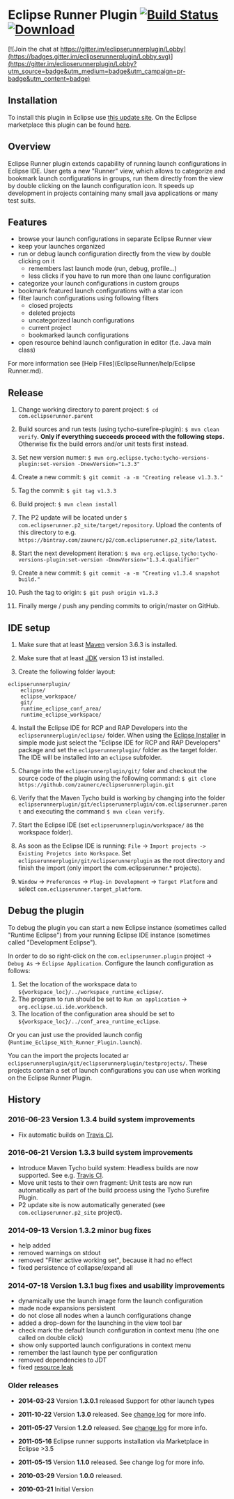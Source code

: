 Eclipse Runner Plugin [![Build Status](https://travis-ci.org/zaunerc/eclipserunnerplugin.svg?branch=master)](https://travis-ci.org/zaunerc/eclipserunnerplugin) [![Download](https://api.bintray.com/packages/zaunerc/p2/com.eclipserunner.p2_site/images/download.svg) ](https://dl.bintray.com/zaunerc/p2/com.eclipserunner.p2_site/latest/)
===================

[![Join the chat at https://gitter.im/eclipserunnerplugin/Lobby](https://badges.gitter.im/eclipserunnerplugin/Lobby.svg)](https://gitter.im/eclipserunnerplugin/Lobby?utm_source=badge&utm_medium=badge&utm_campaign=pr-badge&utm_content=badge)

Installation
-------

To install this plugin in Eclipse use [this update site](https://dl.bintray.com/zaunerc/p2/com.eclipserunner.p2_site/latest/).
On the Eclipse marketplace this plugin can be found [here](https://marketplace.eclipse.org/content/eclipse-runner).

Overview
--------

Eclipse Runner plugin extends capability of running launch configurations in Eclipse IDE. 
User gets a new "Runner" view, which allows to categorize and bookmark launch configurations 
in groups, run them directly from the view by double clicking on the launch configuration icon. 
It speeds up development in projects containing many small java applications or many test suits.

Features
---------

 - browse your launch configurations in separate Eclipse Runner view
 - keep your launches organized   
 - run or debug launch configuration directly from the view by double clicking on it
   - remembers last launch mode (run, debug, profile...)
   - less clicks if you have to run more than one launc configuration   
 - categorize your launch configurations in custom groups
 - bookmark featured launch configurations with a star icon
 - filter launch configurations using following filters
   - closed projects
   - deleted projects
   - uncategorized launch configurations
   - current project
   - bookmarked launch configurations
 - open resource behind launch configuration in editor (f.e. Java main class)

For more information see [Help Files](EclipseRunner/help/Eclipse Runner.md).

Release
--------

1. Change working directory to parent project: `$ cd com.eclipserunner.parent`

1. Build sources and run tests (using tycho-surefire-plugin): `$ mvn clean verify`. **Only if everything succeeds proceed with the following steps.** Otherwise fix the build errors and/or unit tests first instead. 

1. Set new version numer: `$ mvn org.eclipse.tycho:tycho-versions-plugin:set-version -DnewVersion="1.3.3"`

1. Create a new commit: `$ git commit -a -m "Creating release v1.3.3."`

1. Tag the commit: `$ git tag v1.3.3`

1. Build project: `$ mvn clean install`

1. The P2 update will be located under `$ com.eclipserunner.p2_site/target/repository`. Upload the contents of this directory to e.g. `https://bintray.com/zaunerc/p2/com.eclipserunner.p2_site/latest`.

1. Start the next development iteration: `$ mvn org.eclipse.tycho:tycho-versions-plugin:set-version -DnewVersion="1.3.4.qualifier"`

1. Create a new commit: `$ git commit -a -m "Creating v1.3.4 snapshot build."`

1. Push the tag to origin: `$ git push origin v1.3.3`

1. Finally merge / push any pending commits to origin/master on GitHub.

IDE setup
--------

1. Make sure that at least [Maven](https://maven.apache.org/) version 3.6.3 is installed.

2. Make sure that at least [JDK](https://openjdk.java.net/) version 13 ist installed.

3. Create the following folder layout:

```
eclipserunnerplugin/
    eclipse/
    eclipse_workspace/
    git/
    runtime_eclipse_conf_area/
    runtime_eclipse_workspace/
```

4. Install the Eclipse IDE for RCP and RAP Developers into the `eclipserunnerplugin/eclipse/`
   folder. When using the [Eclipse Installer](https://www.eclipse.org/downloads/packages/)
   in simple mode just select the "Eclipse IDE for RCP and RAP Developers" package and
   set the `eclipserunnerplugin/` folder as the target folder. The IDE will be installed into an
   `eclipse` subfolder.
 
5. Change into the `eclipserunnerplugin/git/` foler and checkout the source code of the plugin
   using the following command: `$ git clone https://github.com/zaunerc/eclipserunnerplugin.git`

6. Verify that the Maven Tycho build is working by changing into the folder
   `eclipserunnerplugin/git/eclipserunnerplugin/com.eclipserunner.parent`
   and executing the command `$ mvn clean verify`.

7. Start the Eclipse IDE (set `eclipserunnerplugin/workspace/` as the workspace folder).

8. As soon as the Eclipse IDE is running: `File` -> `Import projects -> Existing Projetcs into Workspace`.
   Set `eclipserunnerplugin/git/eclipserunnerplugin` as the root directory and finish the import
   (only import the com.eclipserunner.* projects).

9. `Window` -> `Preferences` -> `Plug-in Development` -> `Target Platform` and select `com.eclipserunner.target_platform`.

Debug the plugin
--------

To debug the plugin you can start a new Eclipse instance (sometimes
called "Runtime Eclipse") from your running Eclipse IDE instance (sometimes called
"Development Eclipse").

In order to do so right-click on the `com.eclipserunner.plugin` project ->
`Debug As` -> `Eclipse Application`. Configure the launch configuration as follows:

1. Set the location of the workspace data to `${workspace_loc}/../workspace_runtime_eclipse/`.
2. The program to run should be set to `Run an application` -> `org.eclipse.ui.ide.workbench`.
3. The location of the configuration area should be set to `${workspace_loc}/../conf_area_runtime_eclipse`.

Or you can just use the provided launch config (`Runtime_Eclipse_With_Runner_Plugin.launch`).

You can the import the projects located ar `eclipserunnerplugin/git/eclipserunnerplugin/testprojects/`.
These projects contain a set of launch configurations you can use when
working on the Eclipse Runner Plugin.

History
-------

### 2016-06-23 Version 1.3.4 build system improvements

- Fix automatic builds on [Travis CI](https://travis-ci.org/zaunerc/eclipserunnerplugin).

### 2016-06-21 Version 1.3.3 build system improvements

- Introduce Maven Tycho build system: Headless builds are now supported. See e.g. [Travis CI](https://travis-ci.org/zaunerc/eclipserunnerplugin).
- Move unit tests to their own fragment: Unit tests are now run automatically as part of the build process using the Tycho Surefire Plugin.
- P2 update site is now automatically generated (see `com.eclipserunner.p2_site` project).

### 2014-09-13 Version 1.3.2 minor bug fixes

- help added
- removed warnings on stdout
- removed "Filter active working set", because it had no effect
- fixed persistence of collapse/expand all

### 2014-07-18 Version 1.3.1 bug fixes and usability improvements

- dynamically use the launch image form the launch configuration
- made node expansions persistent 
- do not close all nodes when a launch configurations change
- added a drop-down for the launching in the view tool bar
- check mark the default launch configuration in context menu (the one called on double click)
- show only supported launch configurations in context menu
- remember the last launch type per configuration
- removed dependencies to JDT
- fixed [resource leak](https://code.google.com/p/eclipserunnerplugin/issues/detail?id=12)

### Older releases

- **2014-03-23** Version **1.3.0.1** released Support for other launch types

- **2011-10-22** Version **1.3.0** released. See [change log](https://code.google.com/p/eclipserunnerplugin/wiki/Changelog) for more info.

- **2011-05-27** Version **1.2.0** released. See [change log](https://code.google.com/p/eclipserunnerplugin/wiki/Changelog) for more info.

- **2011-05-16** Eclipse runner supports installation via Marketplace in Eclipse >3.5

- **2011-05-15** Version **1.1.0** released. See change log for more info.

- **2010-03-29** Version **1.0.0** released.

- **2010-03-21** Initial Version
